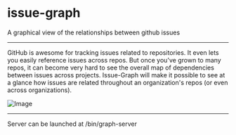 issue-graph
===========

A graphical view of the relationships between github issues 

---

GitHub is awesome for tracking issues related to repositories. It even lets you easily reference issues across repos. But once you've grown to many repos, it can become very hard to see the overall map of dependencies between issues across projects. Issue-Graph will make it possible to see at a glance how issues are related throughout an organization's repos (or even across organizations).

![Image](../master/images/issue-graph.png?raw=true)

---

Server can be launched at /bin/graph-server